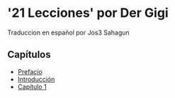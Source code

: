 # '21 Lecciones' por Der Gigi

Traduccion en español por Jos3 Sahagun

## Capítulos

+ [Prefacio](https://github.com/jsahagun91/21-lecciones/blob/main/prefacio.asciidoc)
+ [Introducción](https://github.com/jsahagun91/21-lecciones/blob/main/Introduccion.asciidoc)
+ [Capítulo 1](https://github.com/jsahagun91/21-lecciones/blob/main/ch01.asciidoc) 
